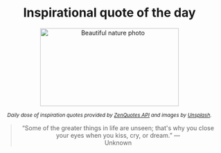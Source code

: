 
<div align="center">

# Inspirational quote of the day

<img src="./data/photo.jpeg" alt="Beautiful nature photo" width="320" height="180">

<sub><i>Daily dose of inspiration quotes provided by [ZenQuotes API](https://zenquotes.io/) and images by [Unsplash](https://unsplash.com/).</i></sub>


<blockquote>&ldquo;Some of the greater things in life are unseen; that's why you close your eyes when you kiss, cry, or dream.&rdquo; &mdash; <footer>Unknown</footer></blockquote>

</div>
